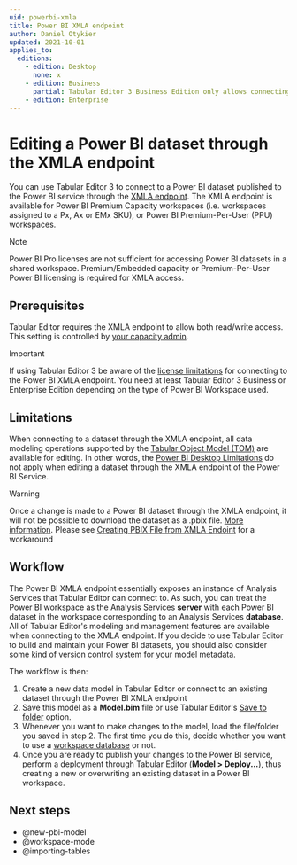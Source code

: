```yaml
---
uid: powerbi-xmla
title: Power BI XMLA endpoint
author: Daniel Otykier
updated: 2021-10-01
applies_to:
  editions:
    - edition: Desktop
      none: x
    - edition: Business
      partial: Tabular Editor 3 Business Edition only allows connecting to the XMLA endpoint of Premium-Per-User (PPU) workspaces.
    - edition: Enterprise
---
```

# Editing a Power BI dataset through the XMLA endpoint

You can use Tabular Editor 3 to connect to a Power BI dataset published to the Power BI service through the [XMLA endpoint](https://docs.microsoft.com/en-us/power-bi/admin/service-premium-connect-tools). The XMLA endpoint is available for Power BI Premium Capacity workspaces (i.e. workspaces assigned to a Px, Ax or EMx SKU), or Power BI Premium-Per-User (PPU) workspaces.

> [!NOTE]
> Power BI Pro licenses are not sufficient for accessing Power BI datasets in a shared workspace. Premium/Embedded capacity or Premium-Per-User Power BI licensing is required for XMLA access.

## Prerequisites

Tabular Editor requires the XMLA endpoint to allow both read/write access. This setting is controlled by [your capacity admin](https://docs.microsoft.com/en-us/power-bi/admin/service-premium-connect-tools#enable-xmla-read-write).

> [!IMPORTANT]
> If using Tabular Editor 3 be aware of the [license limitations](xref:editions) for connecting to the Power BI XMLA endpoint. You need at least Tabular Editor 3 Business or Enterprise Edition depending on the type of Power BI Workspace used.

## Limitations

When connecting to a dataset through the XMLA endpoint, all data modeling operations supported by the [Tabular Object Model (TOM)](https://docs.microsoft.com/en-us/analysis-services/tom/introduction-to-the-tabular-object-model-tom-in-analysis-services-amo?view=asallproducts-allversions) are available for editing. In other words, the [Power BI Desktop Limitations](xref:desktop-limitations) do not apply when editing a dataset through the XMLA endpoint of the Power BI Service.

> [!WARNING]
> Once a change is made to a Power BI dataset through the XMLA endpoint, it will not be possible to download the dataset as a .pbix file. [More information](https://docs.microsoft.com/en-us/power-bi/admin/service-premium-connect-tools#power-bi-desktop-authored-datasets).
> Please see [Creating PBIX File from XMLA Endoint](powerbi-xmla-pbix-workaround) for a workaround

## Workflow

The Power BI XMLA endpoint essentially exposes an instance of Analysis Services that Tabular Editor can connect to. As such, you can treat the Power BI workspace as the Analysis Services **server** with each Power BI dataset in the workspace corresponding to an Analysis Services **database**. All of Tabular Editor's modeling and management features are available when connecting to the XMLA endpoint. If you decide to use Tabular Editor to build and maintain your Power BI datasets, you should also consider some kind of version control system for your model metadata.

The workflow is then:

1. Create a new data model in Tabular Editor or connect to an existing dataset through the Power BI XMLA endpoint
2. Save this model as a **Model.bim** file or use Tabular Editor's [Save to folder](xref:save-to-folder) option.
3. Whenever you want to make changes to the model, load the file/folder you saved in step 2. The first time you do this, decide whether you want to use a [workspace database](xref:workspace-mode) or not.
4. Once you are ready to publish your changes to the Power BI service, perform a deployment through Tabular Editor (**Model > Deploy...**), thus creating a new or overwriting an existing dataset in a Power BI workspace.

## Next steps

- @new-pbi-model
- @workspace-mode
- @importing-tables